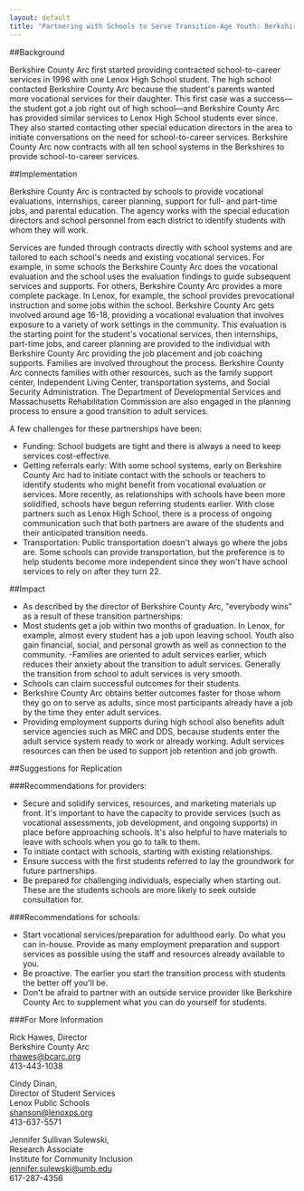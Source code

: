 ```yaml
---
layout: default  
title: "Partnering with Schools to Serve Transition-Age Youth: Berkshire County Arc, Pittsfield, MA"
---
```


##Background

Berkshire County Arc first started providing contracted school-to-career services in 1996 with one Lenox High School student. The high school contacted Berkshire County Arc because the student's parents wanted more vocational services for their daughter. This first case was a success—the student got a job right out of high school—and Berkshire County Arc has provided similar services to Lenox High School students ever since. They also started contacting other special education directors in the area to initiate conversations on the need for school-to-career services. Berkshire County Arc now contracts with all ten school systems in the Berkshires to provide school-to-career services. 

##Implementation

Berkshire County Arc is contracted by schools to provide vocational evaluations, internships, career planning, support for full- and part-time jobs, and parental education. The agency works with the special education directors and school personnel from each district to identify students with whom they will work.

Services are funded through contracts directly with school systems and are tailored to each school's needs and existing vocational services. For example, in some schools the Berkshire County Arc does the vocational evaluation and the school uses the evaluation findings to guide subsequent services and supports. For others, Berkshire County Arc provides a more complete package. In Lenox, for example, the school provides prevocational instruction and some jobs within the school. Berkshire County Arc gets involved around age 16-18, providing a vocational evaluation that involves exposure to a variety of work settings in the community. This evaluation is the starting point for the student's vocational services, then internships, part-time jobs, and career planning are provided to the individual with Berkshire County Arc providing the job placement and job coaching supports. 
Families are involved throughout the process. Berkshire County Arc connects families with other resources, such as the family support center, Independent Living Center, transportation systems, and Social Security Administration. The Department of Developmental Services and Massachusetts Rehabilitation Commission are also engaged in the planning process to ensure a good transition to adult services. 

A few challenges for these partnerships have been:


- Funding: School budgets are tight and there is always a need to keep services cost-effective. 
- Getting referrals early: With some school systems, early on Berkshire County Arc had to initiate contact with the schools or teachers to identify students who might benefit from vocational evaluation or services. More recently, as relationships with schools have been more solidified, schools have begun referring students earlier. With close partners such as Lenox High School, there is a process of ongoing communication such that both partners are aware of the students and their anticipated transition needs.   
- Transportation: Public transportation doesn't always go where the jobs are. Some schools can provide transportation, but the preference is to help students become more independent since they won't have school services to rely on after they turn 22. 

##Impact

- As described by the director of Berkshire County Arc, "everybody wins" as a result of these transition partnerships: 
- Most students get a job within two months of graduation. In Lenox, for example, almost every student has a job upon leaving school. Youth also gain financial, social, and personal growth as well as connection to the community. 
-Families are oriented to adult services earlier, which reduces their anxiety about the transition to adult services. Generally the transition from school to adult services is very smooth. 
- Schools can claim successful outcomes for their students.
- Berkshire County Arc obtains better outcomes faster for those whom they go on to serve as adults, since most participants already have a job by the time they enter adult services. 
- Providing employment supports during high school also benefits adult service agencies such as MRC and DDS, because students enter the adult service system ready to work or already working. Adult services resources can then be used to support job retention and job growth. 

##Suggestions for Replication

###Recommendations for providers:
	
- Secure and solidify services, resources, and marketing materials up front. It's important to have the capacity to provide services (such as vocational assessments, job development, and ongoing supports) in place before approaching schools. It's also helpful to have materials to leave with schools when you go to talk to them. 
- To initiate contact with schools, starting with existing relationships.
- Ensure success with the first students referred to lay the groundwork for future partnerships. 
- Be prepared for challenging individuals, especially when starting out. These are the students schools are more likely to seek outside consultation for. 

###Recommendations for schools:

- Start vocational services/preparation for adulthood early. Do what you can in-house. Provide as many employment preparation and support services as possible using the staff and resources already available to you.
- Be proactive. The earlier you start the transition process with students the better off you'll be.
- Don't be afraid to partner with an outside service provider like Berkshire County Arc to supplement what you can do yourself for students. 

###For More Information

Rick Hawes, Director  
Berkshire County Arc  
rhawes@bcarc.org  
413-443-1038

Cindy Dinan,  
Director of Student Services  
Lenox Public Schools  
shanson@lenoxps.org  
413-637-5571

Jennifer Sullivan Sulewski,  
Research Associate  
Institute for Community Inclusion  
jennifer.sulewski@umb.edu  
617-287-4356
